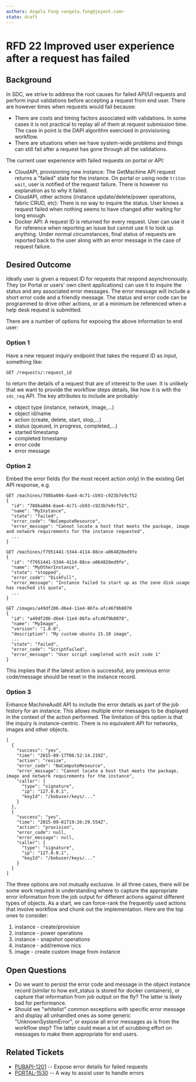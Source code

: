 ```yaml
---
authors: Angela Fong <angela.fong@joyent.com>
state: draft
---
```


# RFD 22 Improved user experience after a request has failed

## Background

In SDC, we strive to address the root causes for failed API/UI requests and
perform input validations before accepting a request from end user. There are
however times when requests would fail because:

- There are costs and timing factors associated with validations. In some cases
  it is not practical to replay all of them at request submission time. The
  case in point is the DAPI algorithm exercised in provisioning workflow.
- There are situations when we have system-wide problems and things can still
  fail after a request has gone through all the validations.

The current user experience with failed requests on portal or API:
- CloudAPI, provisioning new instance: The GetMachine API request returns a "failed"
  state for the instance. On portal or using node `triton wait`, user is notified
  of the request failure. There is however no explanation as to why it failed.
- CloudAPI, other actions (instance update/delete/power operations, fabric CRUD, etc):
  There is no way to inquire the status. User knows a request failed when nothing
  seems to have changed after waiting for long enough.
- Docker API: A request ID is returned for every request. User can use it for
  reference when reporting an issue but cannot use it to look up anything. Under
  normal circumstances, final status of requests are reported back to the
  user along with an error message in the case of request failure.

## Desired Outcome

Ideally user is given a request ID for requests that respond asynchronously. They
(or Portal or users' own client applications) can use it to inquire the status and
any associated error messages. The error message will include a short error code
and a friendly message. The status and error code can be programmed to drive other
actions, or at a minimum be referenced when a help desk request is submitted.

There are a number of options for exposing the above information to end user:

### Option 1
Have a new request inquiry endpoint that takes the request ID as input, something like:
```	
GET /requests/:request_id 
```
to return the details of a request that are of interest to the user. It is unlikely that
we want to provide the workflow steps details, like how it is with the `sdc_req` API.
The key attributes to include are probably:
- object type (instance, network, image,...)
- object id/name
- action (create, delete, start, stop,...)
- status (queued, in progress, completed,...)
- started timestamp
- completed timestamp
- error code
- error message

### Option 2
Embed the error fields (for the most recent action only) in the existing
Get<Object> API response, e.g.
``` 
GET /machines/788ba004-6ae4-4c71-cb93-c923b7e9cf52
{
  "id": "788ba004-6ae4-4c71-cb93-c923b7e9cf52",
  "name": "MyInstance",
  "state": "failed",
  "error_code": "NoComputeResource",
  "error_message": "Cannot locate a host that meets the package, image and network requirements for the instance requested",
  ...
}

GET /machines/f7951441-5344-4114-88ce-a064820ed9fe
{
  "id": "f7951441-5344-4114-88ce-a064820ed9fe",
  "name": "MyOtherInstance",
  "state": "stopped",
  "error_code": "DiskFull",
  "error_message": "Instance failed to start up as the zone disk usage has reached its quota",
  ...
}

GET /images/a49df206-d6e4-11e4-86fa-afc46f9b8078
{
  "id": "a49df206-d6e4-11e4-86fa-afc46f9b8078",
  "name": "MyImage",
  "version": "1.0.0",
  "description": "My custom ubuntu 15.10 image",
  ...
  "state": "failed",
  "error_code": "ScriptFailed",
  "error_message": "User script completed with exit code 1"
}
```
This implies that if the latest action is successful, any previous error code/message
should be reset in the instance record.

### Option 3
Enhance MachineAudit API to include the error details as part of the job history for
an instance. This allows multiple error messages to be displayed in the context
of the action performed. The limitation of this option is that the inquiry is
instance-centric. There is no equivalent API for networks, images and other objects.
```
[
  {
    "success": "yes",
    "time": "2015-09-17T06:52:14.219Z",
    "action": "resize",
    "error_code": "NoComputeResource",
    "error_message": "Cannot locate a host that meets the package, image and network requirements for the instance",
    "caller": {
      "type": "signature",
      "ip": "127.0.0.1",
      "keyId": "/bobuser/keys/..."
    }
  },
  {
    "success": "yes",
    "time": "2015-09-01T19:26:29.554Z",
    "action": "provision",
    "error_code": null,
    "error_message": null,
    "caller": {
      "type": "signature",
      "ip": "127.0.0.1",
      "keyId": "/bobuser/keys/..."
    }
  }
]
```

The three options are not mutually exclusive. In all three cases, there will be some
work required in understanding where to capture the appropriate error information
from the job output for different actions against different types of objects. As a
start, we can force-rank the frequently used actions that involve workflow and
chunk out the implementation. Here are the top ones to consider:

1. instance - create/provision
2. instance - power operations
3. instance - snapshot operations
4. instance - add/remove nics
5. image - create custom image from instance

## Open Questions

- Do we want to persist the error code and message in the object instance
  record (similar to how exit_status is stored for docker containers), or
  capture that information from job output on the fly? The latter is likely
  bad for performance.
- Should we "whitelist" common exceptions with specific error message and
  display all unhandled ones as some generic "UnknownSystemError", or expose
  all error messages as is from the workflow step? The latter could mean a
  lot of scrubbing effort on messages to make them appropriate for end users.

## Related Tickets

- [PUBAPI-1201](https://mnx.atlassian.net/browse/PUBAPI-1201) -- Expose error details for failed requests
- [PORTAL-1530](https://mnx.atlassian.net/browse/PORTAL-1530) -- A way to assist user to handle errors
